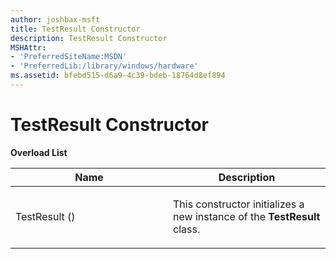 ```yaml
---
author: joshbax-msft
title: TestResult Constructor
description: TestResult Constructor
MSHAttr:
- 'PreferredSiteName:MSDN'
- 'PreferredLib:/library/windows/hardware'
ms.assetid: bfebd515-d6a9-4c39-bdeb-18764d8ef894
---
```


# TestResult Constructor


**Overload List**

<table>
<colgroup>
<col width="50%" />
<col width="50%" />
</colgroup>
<thead>
<tr class="header">
<th>Name</th>
<th>Description</th>
</tr>
</thead>
<tbody>
<tr class="odd">
<td><p>TestResult ()</p></td>
<td><p>This constructor initializes a new instance of the <strong>TestResult</strong> class.</p></td>
</tr>
</tbody>
</table>

 

 

 






